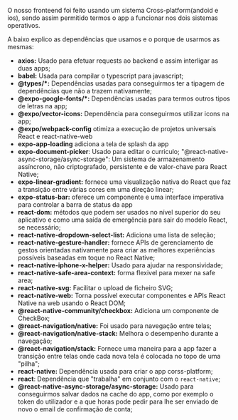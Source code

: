 O nosso fronteend foi feito usando um sistema Cross-platform(andoid e ios), sendo assim permitido termos o app a funcionar nos dois sistemas operativos.

A baixo explico as dependências que usamos e o porque de usarmos as mesmas:
- **axios:** Usado para efetuar requests ao backend e assim interligar as duas apps;
- **babel:** Usada para compilar o typescript para javascript;
- **@types/*:** Dependências usadas para conseguirmos ter a tipagem de dependências que não a trazem nativamente;
- **@expo-google-fonts/*:** Dependências usadas para termos outros tipos de letras na app;
- **@expo/vector-icons:** Dependência para conseguirmos utilizar icons na app;
- **@expo/webpack-config** otimiza a execução de projetos universais React e react-native-web
- **expo-app-loading** adiciona a tela de splash da app
- **expo-document-picker**: Usado para editar o curriculo;
"@react-native-async-storage/async-storage": Um sistema de armazenamento assíncrono, não criptografado, persistente e de valor-chave para React Native;
- **expo-linear-gradient:** fornece uma visualização nativa do React que faz a transição entre várias cores em uma direção linear;
- **expo-status-bar:** oferece um componente e uma interface imperativa para controlar a barra de status da app
- **react-dom:** métodos que podem ser usados ​​no nível superior do seu aplicativo e como uma saída de emergência para sair do modelo React, se necessário;
- **react-native-dropdown-select-list:** Adiciona uma lista de seleção; 
- **react-native-gesture-handler:** fornece APIs de gerenciamento de gestos orientadas nativamente para criar as melhores experiências possíveis baseadas em toque no React Native;
- **react-native-iphone-x-helper:** Usado para ajudar na responsividade; 
- **react-native-safe-area-context:** forma flexivel para mexer na safe area;
- **react-native-svg:** Facilitar o upload de ficheiro SVG;
- **react-native-web:** Torna possível executar componentes e APIs React Native na web usando o React DOM;
- **@react-native-community/checkbox:** Adiciona um componente de CheckBox;
- **@react-navigation/native:** Foi usado para navegação entre telas;
- **@react-navigation/native-stack:** Melhora o desempenho durante a navegação;
- **@react-navigation/stack:** Fornece uma maneira para a app fazer a transição entre telas onde cada nova tela é colocada no topo de uma "pilha";
- **react-native:** Dependência usada para criar o app corss-platform;
- **react**: Dependência que "trabalha" em conjunto com o `react-native`;
- **@react-native-async-storage/async-storage:** Usado para conseguirmos salvar dados na cache do app, como por exemplo o token do utilizador e a que horas pode pedir para lhe ser enviado de novo o email de confirmação de conta;
 